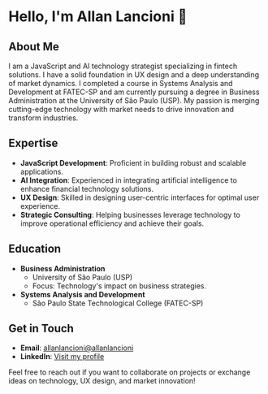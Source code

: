 # Hello, I'm Allan Lancioni 👋

## About Me
I am a JavaScript and AI technology strategist specializing in fintech solutions. I have a solid foundation in UX design and a deep understanding of market dynamics. 
I completed a course in Systems Analysis and Development at FATEC-SP and am currently pursuing a degree in Business Administration at the University of São Paulo (USP).
My passion is merging cutting-edge technology with market needs to drive innovation and transform industries.

## Expertise
- **JavaScript Development**: Proficient in building robust and scalable applications.
- **AI Integration**: Experienced in integrating artificial intelligence to enhance financial technology solutions.
- **UX Design**: Skilled in designing user-centric interfaces for optimal user experience.
- **Strategic Consulting**: Helping businesses leverage technology to improve operational efficiency and achieve their goals.

## Education
- **Business Administration**
  - University of São Paulo (USP)
  - Focus: Technology's impact on business strategies.
- **Systems Analysis and Development**
  - São Paulo State Technological College (FATEC-SP)

## Get in Touch
- **Email**: [allanlancioni@allanlancioni](mailto:allanlancioni@allanlancioni.com)
- **LinkedIn**: [Visit my profile](https://www.linkedin.com/in/allan-lancioni)

Feel free to reach out if you want to collaborate on projects or exchange ideas on technology, UX design, and market innovation!


